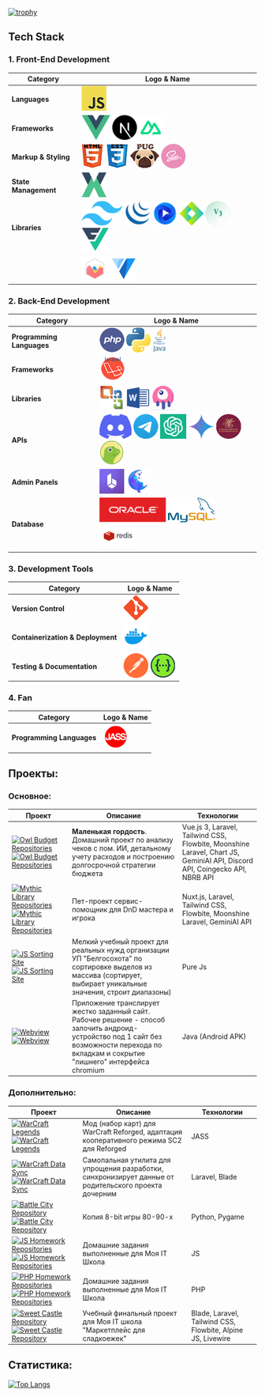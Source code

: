 [![trophy](https://github-profile-trophy.vercel.app/?username=Markov-Andrey&theme=onedark)](https://github.com/ryo-ma/github-profile-trophy)

## Tech Stack

### 1. Front-End Development

| Category             | Logo & Name                                                                                                                                                                                                                                                                                                                                                                                                                                                                                                                                                                                                                                                                                                                                                                                                                                                       |
|----------------------|-------------------------------------------------------------------------------------------------------------------------------------------------------------------------------------------------------------------------------------------------------------------------------------------------------------------------------------------------------------------------------------------------------------------------------------------------------------------------------------------------------------------------------------------------------------------------------------------------------------------------------------------------------------------------------------------------------------------------------------------------------------------------------------------------------------------------------------------------------------------|
| **Languages**        | <a href="https://ru.wikipedia.org/wiki/JavaScript"><img src="https://github.com/Markov-Andrey/Markov-Andrey/blob/main/icons/JS.png" height="50"></a>                                                                                                                                                                                                                                                                                                                                                                                                                                                                                                                                                                                                                                                                                                              |
| **Frameworks**       | <a href="https://vuejs.org/"><img src="https://github.com/Markov-Andrey/Markov-Andrey/blob/main/icons/vue-js.png" height="50"></a> <a href="https://nextjs.org/"><img src="https://github.com/Markov-Andrey/Markov-Andrey/blob/main/icons/next-js.svg" height="50"></a> <a href="https://nuxt.com/"><img src="https://github.com/Markov-Andrey/Markov-Andrey/blob/main/icons/nuxt.svg" height="50"></a>                                                                                                                                                                                                                                                                                                                                                                                                                                                           |
| **Markup & Styling** | <a href="https://ru.wikipedia.org/wiki/HTML"><img src="https://github.com/Markov-Andrey/Markov-Andrey/blob/main/icons/HTML.png" height="50"></a> <a href="https://ru.wikipedia.org/wiki/CSS"><img src="https://github.com/Markov-Andrey/Markov-Andrey/blob/main/icons/CSS.png" height="50"></a> <a href="https://pugjs.org/"><img src="https://github.com/Markov-Andrey/Markov-Andrey/blob/main/icons/Pug.png" height="50"></a> <a href="https://sass-lang.com/"><img src="https://github.com/Markov-Andrey/Markov-Andrey/blob/main/icons/SASS.png" height="50"></a>                                                                                                                                                                                                                                                                                              |
| **State Management** | <a href="https://vuex.vuejs.org/"><img src="https://github.com/Markov-Andrey/Markov-Andrey/blob/main/icons/VueX.png" height="50"></a>                                                                                                                                                                                                                                                                                                                                                                                                                                                                                                                                                                                                                                                                                                                             |
| **Libraries**        | <a href="https://tailwindcss.com/"><img src="https://github.com/Markov-Andrey/Markov-Andrey/blob/main/icons/tailwind.png" height="50"></a> <a href="https://jquery.com/"><img src="https://github.com/Markov-Andrey/Markov-Andrey/blob/main/icons/jquery.svg" height="50"></a> <a href="https://flowbite.com/"><img src="https://github.com/Markov-Andrey/Markov-Andrey/blob/main/icons/flowbite.png" height="50"></a> <a href="https://splidejs.com/"><img src="https://github.com/Markov-Andrey/Markov-Andrey/blob/main/icons/splidejs.png" height="50"></a> <a href="https://vue3-lite-table.vercel.app/"><img src="https://github.com/Markov-Andrey/Markov-Andrey/blob/main/icons/vue3-lite-table.svg" height="50"></a> <a href="https://vueform.com/"><img src="https://github.com/Markov-Andrey/Markov-Andrey/blob/main/icons/vueform.png" height="50"></a> |
|                      | <a href="https://www.chartjs.org/"><img src="https://github.com/Markov-Andrey/Markov-Andrey/blob/main/icons/chartjs.png" height="50"></a>  <a href="https://vuetifyjs.com/en/"><img src="https://github.com/Markov-Andrey/Markov-Andrey/blob/main/icons/vuetify.svg" height="50"></a>                                                                                                                                                                                                                                                                                                                                                                                                                                                                                                                                                                             |

### 2. Back-End Development

| Category                  | Logo & Name                                                                                                                                                                                                                                                                                                                                                                                                                                                                                                                                                                                                                                                                                                                                                                                                                                             |
|---------------------------|---------------------------------------------------------------------------------------------------------------------------------------------------------------------------------------------------------------------------------------------------------------------------------------------------------------------------------------------------------------------------------------------------------------------------------------------------------------------------------------------------------------------------------------------------------------------------------------------------------------------------------------------------------------------------------------------------------------------------------------------------------------------------------------------------------------------------------------------------------|
| **Programming Languages** | <a href="https://www.php.net/"><img src="https://github.com/Markov-Andrey/Markov-Andrey/blob/main/icons/PHP.png" height="50"></a> <a href="https://www.python.org/"><img src="https://github.com/Markov-Andrey/Markov-Andrey/blob/main/icons/Python.png" height="50"></a> <a href="https://www.java.com"><img src="https://github.com/Markov-Andrey/Markov-Andrey/blob/main/icons/java.svg" height="50"></a>                                                                                                                                                                                                                                                                                                                                                                                                                                            |
| **Frameworks**            | <a href="https://laravel.com/"><img src="https://github.com/Markov-Andrey/Markov-Andrey/blob/main/icons/Laravel.png" height="50"></a>                                                                                                                                                                                                                                                                                                                                                                                                                                                                                                                                                                                                                                                                                                                   |
| **Libraries**             | <a href="https://github.com/PHPOffice/PhpSpreadsheet"><img src="https://github.com/Markov-Andrey/Markov-Andrey/blob/main/icons/PhpSpreadsheet.png" height="50"></a> <a href="https://github.com/PHPOffice/PHPWord"><img src="https://github.com/Markov-Andrey/Markov-Andrey/blob/main/icons/Word.png" height="50"></a> <a href="https://laravel-livewire.com/"><img src="https://github.com/Markov-Andrey/Markov-Andrey/blob/main/icons/livewire.png" height="50"></a>                                                                                                                                                                                                                                                                                                                                                                                  |
| **APIs**                  | <a href="https://discord.com/"><img src="https://github.com/Markov-Andrey/Markov-Andrey/blob/main/icons/discord.png" height="50"></a> <a href="https://telegram.org/"><img src="https://github.com/Markov-Andrey/Markov-Andrey/blob/main/icons/telegram.png" height="50"></a> <a href="https://www.openai.com/chatgpt"><img src="https://github.com/Markov-Andrey/Markov-Andrey/blob/main/icons/chatgpt.png" height="50"></a> <a href="https://gemini.google.com/"><img src="https://github.com/Markov-Andrey/Markov-Andrey/blob/main/icons/gemini-ai.png" height="50"></a> <a href="http://nbrb.by/"><img src="https://github.com/Markov-Andrey/Markov-Andrey/blob/main/icons/nbrb.png" height="50"></a> <a href="https://www.coingecko.com/"><img src="https://github.com/Markov-Andrey/Markov-Andrey/blob/main/icons/coingecko.png" height="50"></a> |
| **Admin Panels**          | <a href="https://backpackforlaravel.com/"><img src="https://github.com/Markov-Andrey/Markov-Andrey/blob/main/icons/backpack-of-laravel.png" height="50"></a> <a href="https://moonshine-laravel.com/"><img src="https://github.com/Markov-Andrey/Markov-Andrey/blob/main/icons/moonshine.png" height="50"></a>                                                                                                                                                                                                                                                                                                                                                                                                                                                                                                                                          |
| **Database**              | <a href="https://oracle.com/"><img src="https://github.com/Markov-Andrey/Markov-Andrey/blob/main/icons/oracle.svg" height="50"></a> <a href="https://www.mysql.com/"><img src="https://github.com/Markov-Andrey/Markov-Andrey/blob/main/icons/mysql.svg" height="50"></a> <a href="https://redis.io/"><img src="https://github.com/Markov-Andrey/Markov-Andrey/blob/main/icons/redis.svg" height="50"></a>                                                                                                                                                                                                                                                                                                                                                                                                                                              |

### 3. Development Tools

| Category                          | Logo & Name                                                                                                                                                                                                                                                                    |
|-----------------------------------|--------------------------------------------------------------------------------------------------------------------------------------------------------------------------------------------------------------------------------------------------------------------------------|
| **Version Control**               | <a href="https://git-scm.com/"><img src="https://github.com/Markov-Andrey/Markov-Andrey/blob/main/icons/GITHUB.png" height="50"></a>                                                                                                                                           |
| **Containerization & Deployment** | <a href="https://www.docker.com/"><img src="https://github.com/Markov-Andrey/Markov-Andrey/blob/main/icons/docker.png" height="50"></a>                                                                                                                                        |
| **Testing & Documentation**       | <a href="https://www.postman.com/"><img src="https://github.com/Markov-Andrey/Markov-Andrey/blob/main/icons/postman.svg" height="50"></a> <a href="https://swagger.io/"><img src="https://github.com/Markov-Andrey/Markov-Andrey/blob/main/icons/Swagger.png" height="50"></a> |

### 4. Fan
| Category                  | Logo & Name                                                                                                                                         |
|---------------------------|-----------------------------------------------------------------------------------------------------------------------------------------------------|
| **Programming Languages** | <a href="https://wowpedia.fandom.com/wiki/JASS"><img src="https://github.com/Markov-Andrey/Markov-Andrey/blob/main/icons/jass.png" height="50"></a> |

## Проекты:

### Основное:

| Проект                                                                                                                                                                                                                                                                                                                                                   | Описание                                                                                                                                                                                   | Технологии                                                                                                                 |
|----------------------------------------------------------------------------------------------------------------------------------------------------------------------------------------------------------------------------------------------------------------------------------------------------------------------------------------------------------|--------------------------------------------------------------------------------------------------------------------------------------------------------------------------------------------|----------------------------------------------------------------------------------------------------------------------------|
| [![Owl Budget Repositories](https://img.shields.io/badge/Репозитории-gray)](https://github.com/Markov-Andrey?tab=repositories&q=budget-buddy&type=&language=&sort=) [![Owl Budget Repositories](https://img.shields.io/badge/Owl%20Budget-gree)](https://github.com/Markov-Andrey?tab=repositories&q=budget-buddy&type=&language=&sort=)                 | **Маленькая гордость**. Домашний проект по анализу чеков с пом. ИИ, детальному учету расходов и построению долгосрочной стратегии бюджета                                                  | Vue.js 3, Laravel, Tailwind CSS, Flowbite, Moonshine Laravel, Chart JS, GeminiAI API, Discord API, Coingecko API, NBRB API |
| [![Mythic Library Repositories](https://img.shields.io/badge/Репозитории-gray)](https://github.com/Markov-Andrey?tab=repositories&q=Mythic-Library&type=&language=&sort=) [![Mythic Library Repositories](https://img.shields.io/badge/Mythic%20Library-gree)](https://github.com/Markov-Andrey?tab=repositories&q=Mythic-Library&type=&language=&sort=) | Пет-проект сервис-помощник для DnD мастера и игрока                                                                                                                                        | Nuxt.js, Laravel, Tailwind CSS, Flowbite, Moonshine Laravel, GeminiAI API                                                  |
| [![JS Sorting Site](https://img.shields.io/badge/JS-сайт-gray)](https://markov-andrey.github.io/Belgosokhota-sorting/) [![JS Sorting Site](https://img.shields.io/badge/Сортировщик-orange)](https://markov-andrey.github.io/Belgosokhota-sorting/)                                                                                                      | Мелкий учебный проект для реальных нужд организации УП "Белгосохота" по сортировке выделов из массива (сортирует, выбирает уникальные значения, строит диапазоны)                          | Pure Js                                                                                                                    |
| [![Webview](https://img.shields.io/badge/Репозиторий-gray)](https://github.com/Markov-Andrey/webview/) [![Webview](https://img.shields.io/badge/Webview-gree)](https://github.com/Markov-Andrey/webview/)                                                                                                                                                | Приложение транслирует жестко заданный сайт. Рабочее решение - способ залочить андроид-устройство под 1 сайт без возможности перехода по вкладкам и сокрытие "лишнего" интерфейса chromium | Java (Android APK)                                                                                                         |

### Дополнительно:

| Проект                                                                                                                                                                                                                                                                                                                                        | Описание                                                                                              | Технологии                                                  |
|-----------------------------------------------------------------------------------------------------------------------------------------------------------------------------------------------------------------------------------------------------------------------------------------------------------------------------------------------|-------------------------------------------------------------------------------------------------------|-------------------------------------------------------------|
| [![WarCraft Legends](https://img.shields.io/badge/Репозиторий-gray)](https://github.com/Markov-Andrey/legends/) [![WarCraft Legends](https://img.shields.io/badge/WarCraftLegends-gree)](https://github.com/Markov-Andrey/legends/)                                                                                                           | Мод (набор карт) для WarCraft Reforged, адаптация кооперативного режима SC2 для Reforged              | JASS                                                        |
| [![WarCraft Data Sync](https://img.shields.io/badge/Репозиторий-gray)](https://github.com/Markov-Andrey/warcraft-data-sync/) [![WarCraft Data Sync](https://img.shields.io/badge/WarCraftLegends-gree)](https://github.com/Markov-Andrey/warcraft-data-sync/)                                                                                 | Самопальная утилита для упрощения разработки, синхронизирует данные от родительского проекта дочерним | Laravel, Blade                                              |
| [![Battle City Repository](https://img.shields.io/badge/Репозиторий-gray)](https://github.com/Markov-Andrey/battle-city-24) [![Battle City Repository](https://img.shields.io/badge/Battle%20City%2024-red)](https://github.com/Markov-Andrey/battle-city-24)                                                                                 | Копия 8-bit игры 80-90-х                                                                              | Python, Pygame                                              |
| [![JS Homework Repositories](https://img.shields.io/badge/Репозитории-gray)](https://github.com/Markov-Andrey?tab=repositories&q=js.homework&type=&language=&sort=) [![JS Homework Repositories](https://img.shields.io/badge/JS%20домашка-blue)](https://github.com/Markov-Andrey?tab=repositories&q=js.homework&type=&language=&sort=)      | Домашние задания выполненные для Моя IT Школа                                                         | JS                                                          |
| [![PHP Homework Repositories](https://img.shields.io/badge/Репозитории-gray)](https://github.com/Markov-Andrey?tab=repositories&q=php.homework&type=&language=&sort=) [![PHP Homework Repositories](https://img.shields.io/badge/PHP%20домашка-blue)](https://github.com/Markov-Andrey?tab=repositories&q=php.homework&type=&language=&sort=) | Домашние задания выполненные для Моя IT Школа                                                         | PHP                                                         |
| [![Sweet Castle Repository](https://img.shields.io/badge/Репозиторий-gray)](https://github.com/Markov-Andrey/Sweet-Castle) [![Sweet Castle Repository](https://img.shields.io/badge/Sweet%20Castle-pink)](https://github.com/Markov-Andrey/Sweet-Castle)                                                                                      | Учебный финальный проект для Моя IT школа "Маркетплейс для сладкоежек"                                | Blade, Laravel, Tailwind CSS, Flowbite, Alpine JS, Livewire |

## Статистика:

[![Top Langs](https://github-readme-stats.vercel.app/api/top-langs/?username=Markov-Andrey)](https://github.com/anuraghazra/github-readme-stats)






